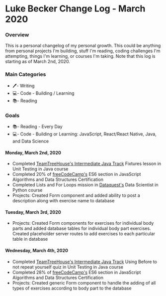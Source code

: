 # Luke Becker Change Log - March 2020

### Overview
This is a personal changelog of my personal growth. This could be anything from personal projects I'm building, stuff I'm reading, coding challenges I'm attempting, things I'm learning, or courses I'm taking. Note that this log is starting as of March 2nd, 2020. 

### Main Categories
- 🖊- Writing
- 💻- Code - Building / Learning
- 📚- Reading

### Goals
- 📚- Reading - Every Day
- 💻- Code - Building or Learning: JavaScript, React/React Native, Java, and Data Science


#### Monday, March 2nd, 2020
- Completed [TeamTreeHouse's Intermediate Java Track](https://teamtreehouse.com/tracks/intermediate-java) Fixtures lesson in Unit Testing in Java course
- Completed 20% of [freeCodeCamp's](https://www.freecodecamp.org/) ES6 section in JavaScript Algorithms and Data Structures Certification
- Completed Lists and For Loops mission in [Dataquest's](https://www.dataquest.io/) Data Scientist in Python course
- Projects: Created Form component and added ability to post a description along with exercise name to database

#### Tuesday, March 3rd, 2020
- Projects: Created Form components for exercises for individual body parts and added database tables for individual body part exercises. Created placeholder server routes to add exercises to each particular table in database

#### Wednesday, March 4th, 2020
- Completed [TeamTreeHouse's Intermediate Java Track](https://teamtreehouse.com/tracks/intermediate-java) Using Before to not repeat yourself quiz in Unit Testing in Java course
- Completed 28% of [freeCodeCamp's](https://www.freecodecamp.org/) ES6 section in JavaScript Algorithms and Data Structures Certification
- Projects: Created generic Form component to handle the adding of all types of exercises according to body part to the database